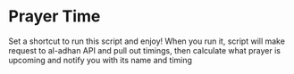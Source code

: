 # Prayer Time

Set a shortcut to run this script and enjoy!
When you run it, script will make request to
al-adhan API and pull out timings, then calculate
what prayer is upcoming and notify you with
its name and timing

